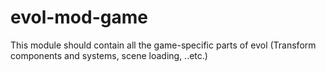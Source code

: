 # evol-mod-game

This module should contain all the game-specific parts of evol (Transform components and systems, scene loading, ..etc.)
